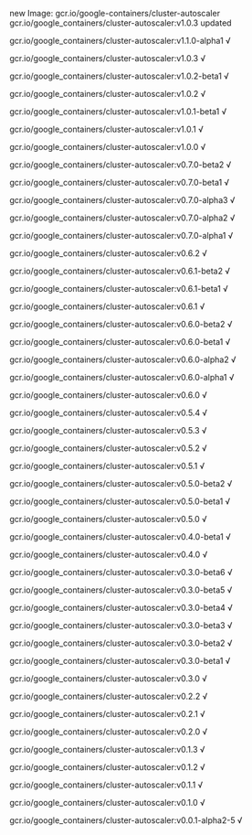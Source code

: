 new Image: gcr.io/google-containers/cluster-autoscaler
gcr.io/google_containers/cluster-autoscaler:v1.0.3 updated 

gcr.io/google_containers/cluster-autoscaler:v1.1.0-alpha1 √

gcr.io/google_containers/cluster-autoscaler:v1.0.3 √

gcr.io/google_containers/cluster-autoscaler:v1.0.2-beta1 √

gcr.io/google_containers/cluster-autoscaler:v1.0.2 √

gcr.io/google_containers/cluster-autoscaler:v1.0.1-beta1 √

gcr.io/google_containers/cluster-autoscaler:v1.0.1 √

gcr.io/google_containers/cluster-autoscaler:v1.0.0 √

gcr.io/google_containers/cluster-autoscaler:v0.7.0-beta2 √

gcr.io/google_containers/cluster-autoscaler:v0.7.0-beta1 √

gcr.io/google_containers/cluster-autoscaler:v0.7.0-alpha3 √

gcr.io/google_containers/cluster-autoscaler:v0.7.0-alpha2 √

gcr.io/google_containers/cluster-autoscaler:v0.7.0-alpha1 √

gcr.io/google_containers/cluster-autoscaler:v0.6.2 √

gcr.io/google_containers/cluster-autoscaler:v0.6.1-beta2 √

gcr.io/google_containers/cluster-autoscaler:v0.6.1-beta1 √

gcr.io/google_containers/cluster-autoscaler:v0.6.1 √

gcr.io/google_containers/cluster-autoscaler:v0.6.0-beta2 √

gcr.io/google_containers/cluster-autoscaler:v0.6.0-beta1 √

gcr.io/google_containers/cluster-autoscaler:v0.6.0-alpha2 √

gcr.io/google_containers/cluster-autoscaler:v0.6.0-alpha1 √

gcr.io/google_containers/cluster-autoscaler:v0.6.0 √

gcr.io/google_containers/cluster-autoscaler:v0.5.4 √

gcr.io/google_containers/cluster-autoscaler:v0.5.3 √

gcr.io/google_containers/cluster-autoscaler:v0.5.2 √

gcr.io/google_containers/cluster-autoscaler:v0.5.1 √

gcr.io/google_containers/cluster-autoscaler:v0.5.0-beta2 √

gcr.io/google_containers/cluster-autoscaler:v0.5.0-beta1 √

gcr.io/google_containers/cluster-autoscaler:v0.5.0 √

gcr.io/google_containers/cluster-autoscaler:v0.4.0-beta1 √

gcr.io/google_containers/cluster-autoscaler:v0.4.0 √

gcr.io/google_containers/cluster-autoscaler:v0.3.0-beta6 √

gcr.io/google_containers/cluster-autoscaler:v0.3.0-beta5 √

gcr.io/google_containers/cluster-autoscaler:v0.3.0-beta4 √

gcr.io/google_containers/cluster-autoscaler:v0.3.0-beta3 √

gcr.io/google_containers/cluster-autoscaler:v0.3.0-beta2 √

gcr.io/google_containers/cluster-autoscaler:v0.3.0-beta1 √

gcr.io/google_containers/cluster-autoscaler:v0.3.0 √

gcr.io/google_containers/cluster-autoscaler:v0.2.2 √

gcr.io/google_containers/cluster-autoscaler:v0.2.1 √

gcr.io/google_containers/cluster-autoscaler:v0.2.0 √

gcr.io/google_containers/cluster-autoscaler:v0.1.3 √

gcr.io/google_containers/cluster-autoscaler:v0.1.2 √

gcr.io/google_containers/cluster-autoscaler:v0.1.1 √

gcr.io/google_containers/cluster-autoscaler:v0.1.0 √

gcr.io/google_containers/cluster-autoscaler:v0.0.1-alpha2-5 √

